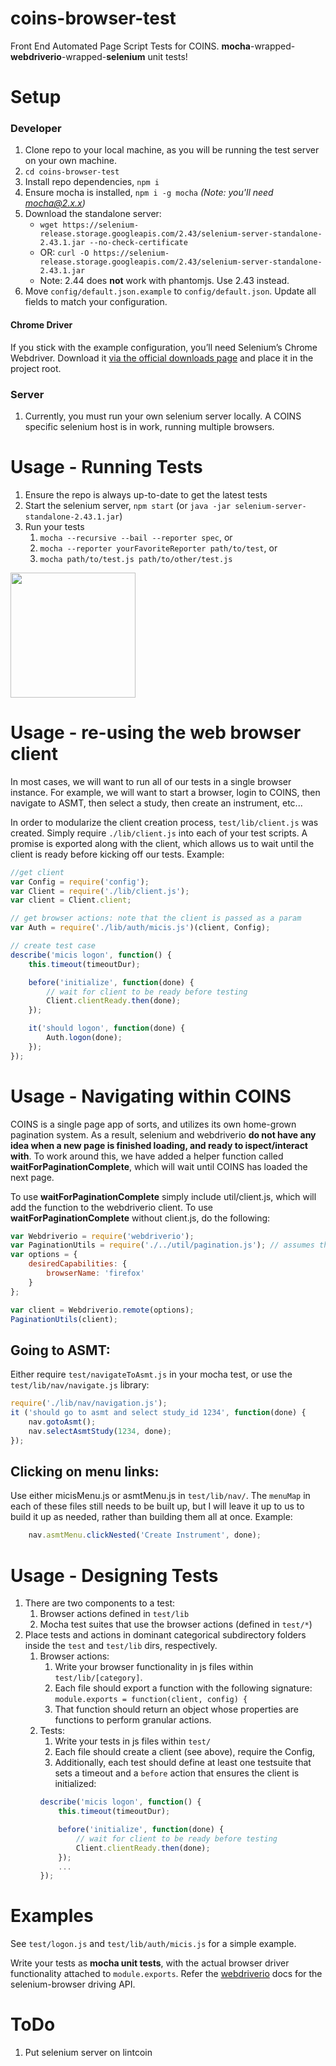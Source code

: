 # coins-browser-test
Front End Automated Page Script Tests for COINS.  **mocha**-wrapped-**webdriverio**-wrapped-**selenium** unit tests!

# Setup

### Developer
1. Clone repo to your local machine, as you will be running the test server on your own machine.
1. `cd coins-browser-test`
1. Install repo dependencies, `npm i`
1. Ensure mocha is installed, `npm i -g mocha` _(Note: you'll need mocha@2.x.x)_
1. Download the standalone server:
    * `wget https://selenium-release.storage.googleapis.com/2.43/selenium-server-standalone-2.43.1.jar --no-check-certificate`
    * OR: `curl -O https://selenium-release.storage.googleapis.com/2.43/selenium-server-standalone-2.43.1.jar`
    * Note: 2.44 does **not** work with phantomjs.  Use 2.43 instead.
1. Move `config/default.json.example` to `config/default.json`.  Update all fields to match your configuration.

#### Chrome Driver

If you stick with the example configuration, you’ll need Selenium’s Chrome Webdriver. Download it [via the official downloads page](https://sites.google.com/a/chromium.org/chromedriver/downloads) and place it in the project root.

### Server
1. Currently, you must run your own selenium server locally.  A COINS specific selenium host is in work, running multiple browsers.

# Usage - Running Tests
1. Ensure the repo is always up-to-date to get the latest tests
1. Start the selenium server, `npm start` (or `java -jar selenium-server-standalone-2.43.1.jar`)
1. Run your tests
    1. `mocha --recursive --bail --reporter spec`, or
    1. `mocha --reporter yourFavoriteReporter path/to/test`, or
    1. `mocha path/to/test.js path/to/other/test.js`

<img src="https://raw.githubusercontent.com/MRN-Code/coins-selenium/master/img/test_example_output.png" height="200"  >

# Usage - re-using the web browser client

In most cases, we will want to run all of our tests in a single browser instance.
For example, we will want to start a browser, login to COINS, then navigate to ASMT, then select a study, then create an instrument, etc...

In order to modularize the client creation process, `test/lib/client.js` was created.
Simply require `./lib/client.js` into each of your test scripts.
A promise is exported along with the client, which allows us to wait until the client is ready before kicking off our tests.
Example:
```js
//get client
var Config = require('config');
var Client = require('./lib/client.js');
var client = Client.client;

// get browser actions: note that the client is passed as a param
var Auth = require('./lib/auth/micis.js')(client, Config);

// create test case
describe('micis logon', function() {
    this.timeout(timeoutDur);

    before('initialize', function(done) {
        // wait for client to be ready before testing
        Client.clientReady.then(done);
    });

    it('should logon', function(done) {
        Auth.logon(done);
    });
});
```

# Usage - Navigating within COINS
COINS is a single page app of sorts, and utilizes its own home-grown pagination system.
As a result, selenium and webdriverio **do not have any idea when a new page is finished loading, and ready to ispect/interact with**.
To work around this, we have added a helper function called **waitForPaginationComplete**, which will wait until COINS has loaded the next page.

To use **waitForPaginationComplete** simply include util/client.js, which will add the function to the webdriverio client.
To use **waitForPaginationComplete** without client.js, do the following:

```js
var Webdriverio = require('webdriverio');
var PaginationUtils = require('./../util/pagination.js'); // assumes this is run from test/ dir
var options = {
    desiredCapabilities: {
        browserName: 'firefox'
    }
};

var client = Webdriverio.remote(options);
PaginationUtils(client);
```

## Going to ASMT:
Either require `test/navigateToAsmt.js` in your mocha test, or use the `test/lib/nav/navigate.js` library:

```js
require('./lib/nav/navigation.js');
it ('should go to asmt and select study_id 1234', function(done) {
    nav.gotoAsmt();
    nav.selectAsmtStudy(1234, done);
});
```

## Clicking on menu links:
Use either micisMenu.js or asmtMenu.js in `test/lib/nav/`. The `menuMap` in each of these files still needs to be built up, but I will leave it up to us to build it up as needed, rather than building them all at once.  Example:

```js
    nav.asmtMenu.clickNested('Create Instrument', done);
```

# Usage - Designing Tests
1. There are two components to a test:
    1. Browser actions defined in `test/lib`
    1. Mocha test suites that use the browser actions (defined in `test/*`)
1. Place tests and actions in dominant categorical subdirectory folders inside the `test` and `test/lib` dirs, respectively.
    1. Browser actions:
        1. Write your browser functionality in js files within `test/lib/[category]`.
        1. Each file should export a function with the following signature:
        ` module.exports = function(client, config) { `
        1. That function should return an object whose properties are functions to perform granular actions.
    1. Tests:
        1. Write your tests in js files within `test/`
        1. Each file should create a client (see above), require the Config,
        1. Additionally, each test should define at least one testsuite that sets a timeout and a `before` action that ensures the client is initialized:
        ```js
        describe('micis logon', function() {
            this.timeout(timeoutDur);

            before('initialize', function(done) {
                // wait for client to be ready before testing
                Client.clientReady.then(done);
            });
            ...
        });
        ```
# Examples
See `test/logon.js` and `test/lib/auth/micis.js` for a simple example.

Write your tests as **mocha unit tests**, with the actual browser driver functionality attached to `module.exports`.  Refer the [webdriverio](http://webdriver.io/) docs for the selenium-browser driving API.

# ToDo
1. Put selenium server on lintcoin

